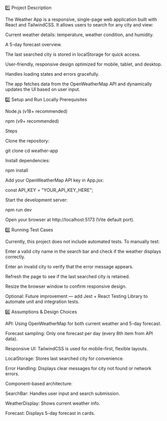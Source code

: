  1️⃣ Project Description

The Weather App is a responsive, single-page web application built with React and TailwindCSS. It allows users to search for any city and view:

Current weather details: temperature, weather condition, and humidity.

A 5-day forecast overview.

The last searched city is stored in localStorage for quick access.

User-friendly, responsive design optimized for mobile, tablet, and desktop.

Handles loading states and errors gracefully.

The app fetches data from the OpenWeatherMap API and dynamically updates the UI based on user input.




2️⃣ Setup and Run Locally
Prerequisites

Node.js (v18+ recommended)

npm (v9+ recommended)

Steps

Clone the repository:

git clone <repository-url>
cd weather-app


Install dependencies:

npm install


Add your OpenWeatherMap API key in App.jsx:

const API_KEY = "YOUR_API_KEY_HERE";


Start the development server:

npm run dev


Open your browser at http://localhost:5173 (Vite default port).




3️⃣ Running Test Cases

Currently, this project does not include automated tests.
To manually test:

Enter a valid city name in the search bar and check if the weather displays correctly.

Enter an invalid city to verify that the error message appears.

Refresh the page to see if the last searched city is retained.

Resize the browser window to confirm responsive design.

Optional: Future improvement — add Jest + React Testing Library to automate unit and integration tests.




4️⃣ Assumptions & Design Choices

API: Using OpenWeatherMap for both current weather and 5-day forecast.

Forecast sampling: Only one forecast per day (every 8th item from API data).

Responsive UI: TailwindCSS is used for mobile-first, flexible layouts.

LocalStorage: Stores last searched city for convenience.

Error Handling: Displays clear messages for city not found or network errors.

Component-based architecture:

SearchBar: Handles user input and search submission.

WeatherDisplay: Shows current weather info.

Forecast: Displays 5-day forecast in cards.
 
